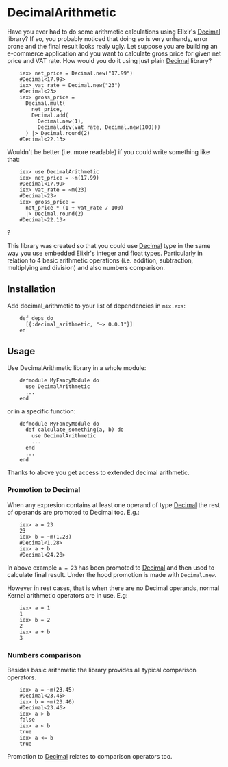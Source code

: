 # DecimalArithmetic

Have you ever had to do some arithmetic calculations using Elixir's [Decimal](https://github.com/ericmj/decimal) library? If so, you probably noticed that doing so is very unhandy, error prone and the final result looks realy ugly.
Let suppose you are building an e-commerce application and you want to calculate gross price for given net price and VAT rate. How would you do it using just plain [Decimal](https://github.com/ericmj/decimal) library?

        iex> net_price = Decimal.new("17.99")
        #Decimal<17.99>
        iex> vat_rate = Decimal.new("23")
        #Decimal<23>
        iex> gross_price =
          Decimal.mult(
            net_price,
            Decimal.add(
              Decimal.new(1),
              Decimal.div(vat_rate, Decimal.new(100)))
          ) |> Decimal.round(2)
        #Decimal<22.13>

Wouldn't be better (i.e. more readable) if you could write something like that:

        iex> use DecimalArithmetic
        iex> net_price = ~m(17.99)
        #Decimal<17.99>
        iex> vat_rate = ~m(23)
        #Decimal<23>
        iex> gross_price =
          net_price * (1 + vat_rate / 100)
          |> Decimal.round(2)
        #Decimal<22.13>
?

This library was created so that you could use [Decimal](https://github.com/ericmj/decimal) type in the same way you use embedded Elixir's integer and float types. Particularly in relation to 4 basic arithmetic operations (i.e. addition, subtraction, multiplying and division) and also numbers comparison.

## Installation

  Add decimal_arithmetic to your list of dependencies in `mix.exs`:

        def deps do
          [{:decimal_arithmetic, "~> 0.0.1"}]
        en

## Usage

Use DecimalArithmetic library in a whole module:

        defmodule MyFancyModule do
          use DecimalArithmetic
          ...
        end

or in a specific function:

        defmodule MyFancyModule do
          def calculate_something(a, b) do
            use DecimalArithmetic
            ...
          end
          ...
        end

Thanks to above you get access to extended decimal arithmetic.

### Promotion to Decimal

When any expresion contains at least one operand of type [Decimal](https://github.com/ericmj/decimal) the rest of operands are promoted to Decimal too. E.g.:

        iex> a = 23
        23
        iex> b = ~m(1.28)
        #Decimal<1.28>
        iex> a + b
        #Decimal<24.28>

In above example ```a = 23``` has been promoted to [Decimal](https://github.com/ericmj/decimal) and then used to calculate final result. Under the hood promotion is made with ```Decimal.new```.

However in rest cases, that is when there are no Decimal operands, normal Kernel arithmetic operators are in use. E.g:

        iex> a = 1
        1
        iex> b = 2
        2
        iex> a + b
        3

### Numbers comparison

Besides basic arithmetic the library provides all typical comparison operators.

        iex> a = ~m(23.45)
        #Decimal<23.45>
        iex> b = ~m(23.46)
        #Decimal<23.46>
        iex> a > b
        false
        iex> a < b
        true
        iex> a <= b
        true

Promotion to [Decimal](https://github.com/ericmj/decimal) relates to comparison operators too.
